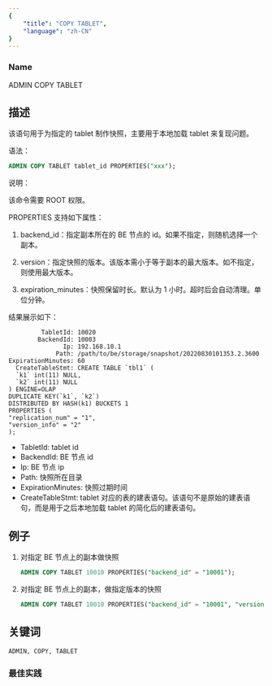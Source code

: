 ```yaml
---
{
    "title": "COPY TABLET",
    "language": "zh-CN"
}
---
```


<!--
Licensed to the Apache Software Foundation (ASF) under one
or more contributor license agreements.  See the NOTICE file
distributed with this work for additional information
regarding copyright ownership.  The ASF licenses this file
to you under the Apache License, Version 2.0 (the
"License"); you may not use this file except in compliance
with the License.  You may obtain a copy of the License at

  http://www.apache.org/licenses/LICENSE-2.0

Unless required by applicable law or agreed to in writing,
software distributed under the License is distributed on an
"AS IS" BASIS, WITHOUT WARRANTIES OR CONDITIONS OF ANY
KIND, either express or implied.  See the License for the
specific language governing permissions and limitations
under the License.
-->


### Name

ADMIN COPY TABLET

## 描述

该语句用于为指定的 tablet 制作快照，主要用于本地加载 tablet 来复现问题。

语法：

```sql
ADMIN COPY TABLET tablet_id PROPERTIES("xxx");
```

说明：

该命令需要 ROOT 权限。

PROPERTIES 支持如下属性：

1. backend_id：指定副本所在的 BE 节点的 id。如果不指定，则随机选择一个副本。

2. version：指定快照的版本。该版本需小于等于副本的最大版本。如不指定，则使用最大版本。

3. expiration_minutes：快照保留时长。默认为 1 小时。超时后会自动清理。单位分钟。

结果展示如下：

```
         TabletId: 10020
        BackendId: 10003
               Ip: 192.168.10.1
             Path: /path/to/be/storage/snapshot/20220830101353.2.3600
ExpirationMinutes: 60
  CreateTableStmt: CREATE TABLE `tbl1` (
  `k1` int(11) NULL,
  `k2` int(11) NULL
) ENGINE=OLAP
DUPLICATE KEY(`k1`, `k2`)
DISTRIBUTED BY HASH(k1) BUCKETS 1
PROPERTIES (
"replication_num" = "1",
"version_info" = "2"
);
```

* TabletId: tablet id
* BackendId: BE 节点 id
* Ip: BE 节点 ip
* Path: 快照所在目录
* ExpirationMinutes: 快照过期时间
* CreateTableStmt: tablet 对应的表的建表语句。该语句不是原始的建表语句，而是用于之后本地加载 tablet 的简化后的建表语句。

## 例子

1. 对指定 BE 节点上的副本做快照

    ```sql
    ADMIN COPY TABLET 10010 PROPERTIES("backend_id" = "10001");
    ```

2. 对指定 BE 节点上的副本，做指定版本的快照

    ```sql
    ADMIN COPY TABLET 10010 PROPERTIES("backend_id" = "10001", "version" = "10");
    ```

## 关键词

    ADMIN, COPY, TABLET

### 最佳实践

